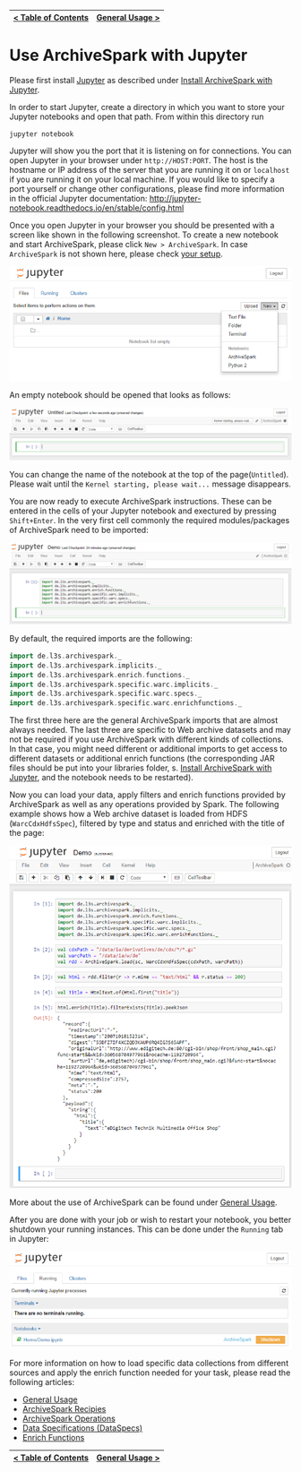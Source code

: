 [< Table of Contents](README.md) | [General Usage >](General_Usage.md)
:---|---:

# Use ArchiveSpark with Jupyter

Please first install [Jupyter](http://jupyter.org) as described under [Install ArchiveSpark with Jupyter](Install_Juyter.md).

In order to start Jupyter, create a directory in which you want to store your Jupyter notebooks and open that path. From within this directory run
```
jupyter notebook
```

Jupyter will show you the port that it is listening on for connections. You can open Jupyter in your browser under `http://HOST:PORT`. The host is the hostname or IP address of the server that you are running it on or `localhost` if you are running it on your local machine. If you would like to specify a port yourself or change other configurations, please find more information in the official Jupyter documentation: http://jupyter-notebook.readthedocs.io/en/stable/config.html

Once you open Jupyter in your browser you should be presented with a screen like shown in the following screenshot. To create a new notebook and start ArchiveSpark, please click `New > ArchiveSpark`. In case `ArchiveSpark` is not shown here, please check [your setup](Install_Jupyter.md).

![Jupyter](screenshots/Jupyter.png)

An empty notebook should be opened that looks as follows:

![Jupyter notebook](screenshots/Jupyter_notebook.png)

You can change the name of the notebook at the top of the page(`Untitled`). Please wait until the `Kernel starting, please wait...` message disappears.

You are now ready to execute ArchiveSpark instructions. These can be entered in the cells of your Jupyter notebook and exectured by pressing `Shift+Enter`. In the very first cell commonly the required modules/packages of ArchiveSpark need to be imported:

![ArchiveSpark imports](screenshots/Jupyter_imports.png)

By default, the required imports are the following:
```scala
import de.l3s.archivespark._
import de.l3s.archivespark.implicits._
import de.l3s.archivespark.enrich.functions._
import de.l3s.archivespark.specific.warc.implicits._
import de.l3s.archivespark.specific.warc.specs._
import de.l3s.archivespark.specific.warc.enrichfunctions._
```

The first three here are the general ArchiveSpark imports that are almost always needed. The last three are specific to Web archive datasets and may not be required if you use ArchiveSpark with different kinds of collections. In that case, you might need different or additional imports to get access to different datasets or additional enrich functions (the corresponding JAR files should be put into your libraries folder, s. [Install ArchiveSpark with Jupyter](Install_Juyter.md), and the notebook needs to be restarted).

Now you can load your data, apply filters and enrich functions provided by ArchiveSpark as well as any operations provided by Spark. The following example shows how a Web archive dataset is loaded from HDFS (`WarcCdxHdfsSpec`), filtered by type and status and enriched with the title of the page:

![ArchiveSpark example](screenshots/Jupyter_example.png)

More about the use of ArchiveSpark can be found under [General Usage](General_Usage.md).

After you are done with your job or wish to restart your notebook, you better shutdown your running instances. This can be done under the `Running` tab in Jupyter:

![Shutdown Jupyter notebook](screenshots/Jupyter_shutdown.png)

For more information on how to load specific data collections from different sources and apply the enrich function needed for your task, please read the following articles:

* [General Usage](General_Usage.md)
* [ArchiveSpark Recipies](Recipes.md)
* [ArchiveSpark Operations](Operations.md)
* [Data Specifications (DataSpecs)](DataSpecs.md)
* [Enrich Functions](EnrichFuncs.md)

[< Table of Contents](README.md) | [General Usage >](General_Usage.md)
:---|---:
